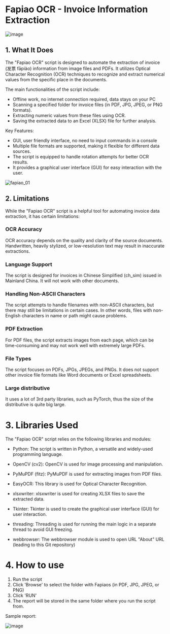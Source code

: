 # Fapiao OCR - Invoice Information Extraction

![image](https://github.com/wtigga/fapiao/assets/7037184/460b6100-2dab-4322-a768-be70644497d6)

## 1. What It Does

The "Fapiao OCR" script is designed to automate the extraction of invoice (发票 fāpiào) information from image files and PDFs. It utilizes Optical Character Recognition (OCR) techniques to recognize and extract numerical values from the specific place in the documents. 

The main functionalities of the script include:
* Offline work, no internet connection required, data stays on your PC
* Scanning a specified folder for invoice files (in PDF, JPG, JPEG, or PNG formats).
* Extracting numeric values from these files using OCR.
* Saving the extracted data to an Excel (XLSX) file for further analysis.

Key Features:
* GUI, user friendly interface, no need to input commands in a console
* Multiple file formats are supported, making it flexible for different data sources.
* The script is equipped to handle rotation attempts for better OCR results.
* It provides a graphical user interface (GUI) for easy interaction with the user.

![fapiao_01](https://github.com/wtigga/fapiao/assets/7037184/a3ba63c9-504d-48f7-b963-5547c7eed82d)


## 2. Limitations
While the "Fapiao OCR" script is a helpful tool for automating invoice data extraction, it has certain limitations:

### OCR Accuracy
OCR accuracy depends on the quality and clarity of the source documents. Handwritten, heavily stylized, or low-resolution text may result in inaccurate extractions.

### Language Support
The script is designed for invoices in Chinese Simplified (ch_sim) issued in Mainland China. It will not work with other documents.

### Handling Non-ASCII Characters
The script attempts to handle filenames with non-ASCII characters, but there may still be limitations in certain cases. In other words, files with non-English characters in name or path might cause problems.

### PDF Extraction
For PDF files, the script extracts images from each page, which can be time-consuming and may not work well with extremely large PDFs.

### File Types
The script focuses on PDFs, JPGs, JPEGs, and PNGs. It does not support other invoice file formats like Word documents or Excel spreadsheets.

### Large distributive
It uses a lot of 3rd party libraries, such as PyTorch, thus the size of the distributive is quite big large.

# 3. Libraries Used

The "Fapiao OCR" script relies on the following libraries and modules:

* Python: The script is written in Python, a versatile and widely-used programming language.

* OpenCV (cv2): OpenCV is used for image processing and manipulation.

* PyMuPDF (fitz): PyMuPDF is used for extracting images from PDF files.

* EasyOCR: This library is used for Optical Character Recognition.

* xlsxwriter: xlsxwriter is used for creating XLSX files to save the extracted data.

* Tkinter: Tkinter is used to create the graphical user interface (GUI) for user interaction.

* threading: Threading is used for running the main logic in a separate thread to avoid GUI freezing.

* webbrowser: The webbrowser module is used to open URL "About" URL (leading to this Git repository)

# 4. How to use

1. Run the script
2. Click 'Browse' to select the folder with Fapiaos (in PDF, JPG, JPEG, or PNG)
3. Click 'RUN'
4. The report will be stored in the same folder where you run the script from.

Sample report:

![image](https://github.com/wtigga/fapiao/assets/7037184/a904e687-586c-4f89-a0d1-b25a6baf26fe)
